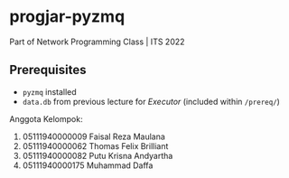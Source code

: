 # progjar-pyzmq
Part of Network Programming Class | ITS 2022

## Prerequisites
- `pyzmq` installed
- `data.db` from previous lecture for _Executor_ (included within `/prereq/`)

Anggota Kelompok:
1. 05111940000009 Faisal Reza Maulana
2. 05111940000062 Thomas Felix Brilliant
3. 05111940000082 Putu Krisna Andyartha
4. 05111940000175 Muhammad Daffa
